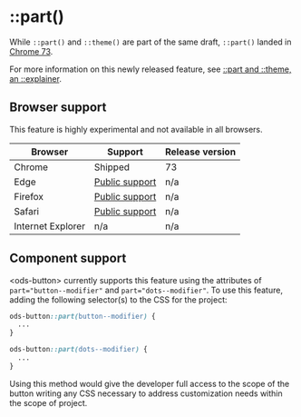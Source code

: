 # ::part()

While `::part()` and `::theme()` are part of the same draft, `::part()` landed in [Chrome 73](https://www.chromestatus.com/features/5763933658939392).

For more information on this newly released feature, see [::part and ::theme, an ::explainer](https://meowni.ca/posts/part-theme-explainer/).

## Browser support

This feature is highly experimental and not available in all browsers.

| Browser | Support | Release version |
|---|---|---|
| Chrome | Shipped | 73 |
| Edge | [Public support][1] | n/a |
| Firefox | [Public support][1] | n/a |
| Safari | [Public support][1] | n/a |
| Internet Explorer | n/a | n/a |

[1]: https://github.com/w3c/csswg-drafts/issues/2368

## Component support

\<ods-button> currently supports this feature using the attributes of `part="button--modifier"` and `part="dots--modifier"`. To use this feature, adding the following selector(s) to the CSS for the project:

```css
ods-button::part(button--modifier) {
  ...
}

ods-button::part(dots--modifier) {
  ...
}
```

Using this method would give the developer full access to the scope of the button writing any CSS necessary to address customization needs within the scope of project.
